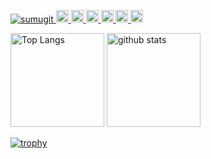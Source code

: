 <p align="left">
  <a href="https://github.com/sumugit/sumugit/">
    <img src="https://komarev.com/ghpvc/?username=sumugit" alt="sumugit" />
  </a>
  <a href="http://twitter.com/sumugit">
    <img height="20" src="https://img.shields.io/twitter/follow/sumugit?label=Twitter&logo=twitter&style=flat" />
  </a>
  <a href="https://github.com/sumugit">
    <img height="20" src="https://img.shields.io/github/followers/sumugit?label=follow&logo=github&style=flat" />
  </a>
  <a href="https://www.reddit.com/user/sumugit">
    <img height="20" src="https://img.shields.io/reddit/user-karma/combined/sumugit?label=Reddit&logo=reddit&style=flat" />
  </a>
  <a href="https://stackoverflow.com/users/5720201/sumugit">
    <img height="20" src="https://img.shields.io/stackexchange/stackoverflow/r/5720201?label=StackOverflow&logo=stack-overflow&style=flat" />
  </a>
  <a href="http://qiita.com/sumugit">
    <img height="20" src="https://qiita-badge.apiapi.app/s/sumugit/posts.svg" />
  </a>
  <//qiita.com/sumugit">
    <img height="20" src="https://qiita-badge.apiapi.app/s/sumugit/contributions.svg" />
  </a>
</p>

<p align="left"> 
  <img alt="Top Langs" height="150px" src="https://github-readme-stats.vercel.app/api/top-langs/?username=sumugit&layout=compact&show_icons=true&theme=onedark" />
  <img alt="github stats" height="150px" src="https://github-readme-stats.vercel.app/api?username=sumugit&theme=onedark&show_icons=ture" />
</p>


[![trophy](https://github-profile-trophy.vercel.app/?username=sumugit&theme=onedark&column=7
)](https://github.com/ryo-ma/github-profile-trophy)
